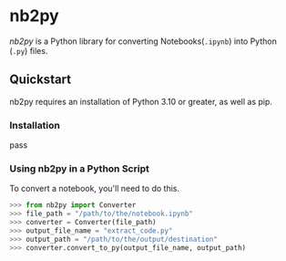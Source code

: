 # nb2py

*nb2py* is a Python library for converting Notebooks(`.ipynb`) into Python (`.py`) files.

## Quickstart

nb2py requires an installation of Python 3.10 or greater, as well as pip.

### Installation
pass

### Using nb2py in a Python Script

To convert a notebook, you'll need to do this.

```python
>>> from nb2py import Converter
>>> file_path = "/path/to/the/notebook.ipynb"
>>> converter = Converter(file_path)
>>> output_file_name = "extract_code.py"
>>> output_path = "/path/to/the/output/destination"
>>> converter.convert_to_py(output_file_name, output_path)
```